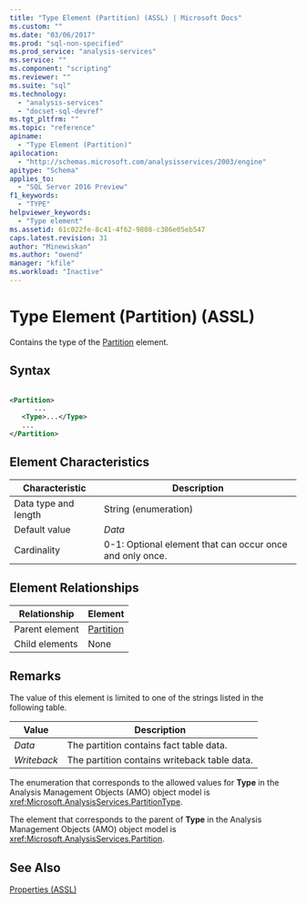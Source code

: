 ```yaml
---
title: "Type Element (Partition) (ASSL) | Microsoft Docs"
ms.custom: ""
ms.date: "03/06/2017"
ms.prod: "sql-non-specified"
ms.prod_service: "analysis-services"
ms.service: ""
ms.component: "scripting"
ms.reviewer: ""
ms.suite: "sql"
ms.technology: 
  - "analysis-services"
  - "docset-sql-devref"
ms.tgt_pltfrm: ""
ms.topic: "reference"
apiname: 
  - "Type Element (Partition)"
apilocation: 
  - "http://schemas.microsoft.com/analysisservices/2003/engine"
apitype: "Schema"
applies_to: 
  - "SQL Server 2016 Preview"
f1_keywords: 
  - "TYPE"
helpviewer_keywords: 
  - "Type element"
ms.assetid: 61c022fe-8c41-4f62-9808-c386e05eb547
caps.latest.revision: 31
author: "Minewiskan"
ms.author: "owend"
manager: "kfile"
ms.workload: "Inactive"
---
```

# Type Element (Partition) (ASSL)
  Contains the type of the [Partition](../../../analysis-services/scripting/objects/partition-element-assl.md) element.  
  
## Syntax  
  
```xml  
  
<Partition>  
      ...  
   <Type>...</Type>  
   ...  
</Partition>  
```  
  
## Element Characteristics  
  
|Characteristic|Description|  
|--------------------|-----------------|  
|Data type and length|String (enumeration)|  
|Default value|*Data*|  
|Cardinality|0-1: Optional element that can occur once and only once.|  
  
## Element Relationships  
  
|Relationship|Element|  
|------------------|-------------|  
|Parent element|[Partition](../../../analysis-services/scripting/objects/partition-element-assl.md)|  
|Child elements|None|  
  
## Remarks  
 The value of this element is limited to one of the strings listed in the following table.  
  
|Value|Description|  
|-----------|-----------------|  
|*Data*|The partition contains fact table data.|  
|*Writeback*|The partition contains writeback table data.|  
  
 The enumeration that corresponds to the allowed values for **Type** in the Analysis Management Objects (AMO) object model is <xref:Microsoft.AnalysisServices.PartitionType>.  
  
 The element that corresponds to the parent of **Type** in the Analysis Management Objects (AMO) object model is <xref:Microsoft.AnalysisServices.Partition>.  
  
## See Also  
 [Properties &#40;ASSL&#41;](../../../analysis-services/scripting/properties/properties-assl.md)  
  
  
